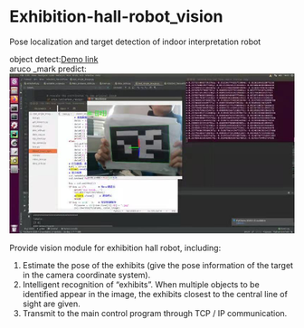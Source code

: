 <!DOCTYPE html>
<html>


<body class="stackedit">
  <div class="stackedit__html"><h1><a id="Exhibitionhallrobot_vision_0"></a>Exhibition-hall-robot_vision</h1>
<p>Pose localization and target detection of indoor interpretation robot</p>
<p>object detect:<a href="https://www.bilibili.com/video/BV1Z54y1G7eg/">Demo link</a><br>
aruco _mark predict:<br>
<img src="https://github.com/hm7455/Exhibition-hall-robot_vision/blob/main/aruco%20_mark/result.jpg" alt="在这里插入图片描述"></p>
<p>Provide vision module for exhibition hall robot, including:</p>
<ol>
<li>Estimate the pose of the exhibits (give the pose information of the target in the camera coordinate system).</li>
<li>Intelligent recognition of “exhibits”. When multiple objects to be identified appear in the image, the exhibits closest to the central line of sight are given.</li>
<li>Transmit to the main control program through TCP / IP communication.</li>
</ol>
</div>
</body>

</html>
